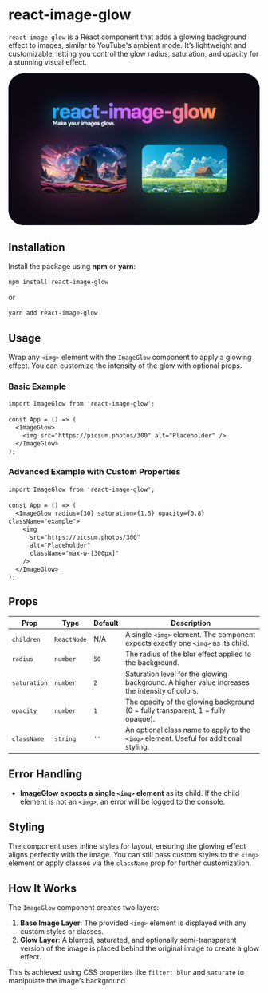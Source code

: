 # react-image-glow

`react-image-glow` is a React component that adds a glowing background effect to images, similar to YouTube's ambient mode. It’s lightweight and customizable, letting you control the glow radius, saturation, and opacity for a stunning visual effect.

![react-image-glow](https://raw.githubusercontent.com/maxbailey/react-image-glow/refs/heads/master/react-image-glow-preview.png)

## Installation

Install the package using **npm** or **yarn**:

```bash
npm install react-image-glow
```

or

```bash
yarn add react-image-glow
```

## Usage

Wrap any `<img>` element with the `ImageGlow` component to apply a glowing effect. You can customize the intensity of the glow with optional props.

### Basic Example

```tsx
import ImageGlow from 'react-image-glow';

const App = () => (
  <ImageGlow>
    <img src="https://picsum.photos/300" alt="Placeholder" />
  </ImageGlow>
);
```

### Advanced Example with Custom Properties

```tsx
import ImageGlow from 'react-image-glow';

const App = () => (
  <ImageGlow radius={30} saturation={1.5} opacity={0.8} className="example">
    <img
      src="https://picsum.photos/300"
      alt="Placeholder"
      className="max-w-[300px]"
    />
  </ImageGlow>
);
```

## Props

| Prop        | Type      | Default | Description                                                                                 |
|-------------|-----------|---------|---------------------------------------------------------------------------------------------|
| `children`  | `ReactNode` | N/A     | A single `<img>` element. The component expects exactly one `<img>` as its child.          |
| `radius`    | `number`  | `50`    | The radius of the blur effect applied to the background.                                    |
| `saturation`| `number`  | `2`     | Saturation level for the glowing background. A higher value increases the intensity of colors. |
| `opacity`   | `number`  | `1`     | The opacity of the glowing background (0 = fully transparent, 1 = fully opaque).            |
| `className` | `string`  | `''`    | An optional class name to apply to the `<img>` element. Useful for additional styling.      |

## Error Handling

- **ImageGlow expects a single `<img>` element** as its child. If the child element is not an `<img>`, an error will be logged to the console.

## Styling

The component uses inline styles for layout, ensuring the glowing effect aligns perfectly with the image. You can still pass custom styles to the `<img>` element or apply classes via the `className` prop for further customization.

## How It Works

The `ImageGlow` component creates two layers:
1. **Base Image Layer**: The provided `<img>` element is displayed with any custom styles or classes.
2. **Glow Layer**: A blurred, saturated, and optionally semi-transparent version of the image is placed behind the original image to create a glow effect.

This is achieved using CSS properties like `filter: blur` and `saturate` to manipulate the image’s background.